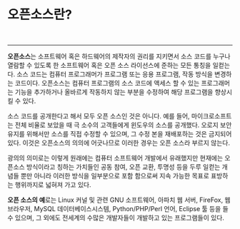 # 오픈소스란?
&nbsp;

---

**오픈소스**는 소프트웨어 혹은 하드웨어의 제작자의 권리를 지키면서 소스 코드를 누구나 열람할 수 있도록 한 소프트웨어 혹은 오픈 소스 라이선스에 준하는 모든 통칭을 일컫는다. 소스 코드는 컴퓨터 프로그래머가 프로그램 또는 응용 프로그램, 작동 방식을 변경하는 코드이다. 오픈소스는 컴퓨터 프로그램의 소스 코드에 액세스 할 수 있는 프로그래머는 기능을 추가하거나 올바르게 작동하지 않는 부분을 수정하여 해당 프로그램을 향상시킬 수 있다.

소스 코드를 공개한다고 해서 모두 오픈 소스인 것은 아니다. 예를 들어, 마이크로소프트는 전체 비율로 보았을 때 극 소수의 고객들에게 윈도우의 소스를 공개했다. 오로지 보안 유지를 위해서만 소스를 직접 수정할 수 있으며, 그 수정 본을 재배포하는 것은 금지되어 있다. 이것은 오픈소스의 의의에 어긋나므로 이러한 경우는 오픈 소스라 부르지 않는다. 

광의의 의미로는 이렇게 원래에는 컴퓨터 소프트웨어 개발에서 유래했지만 현재에는 오픈소스 방식이라고 칭하는 가치들인 공동 참여, 오픈 교환, 투명성 등을 두루 일컫는 개념들 뿐만 아니라 이러한 방식을 일부분으로 포함 함으로써 지속 가능한 목표로 표방하는 행위까지로 넓혀져 가고 있다.

**오픈 소스의 예**로는 Linux 커널 및 관련 GNU 소프트웨어, 아파치 웹 서버, FireFox, 웹 브라우저, MySQL 데이터베이스시스템, Python/PHP/Perl 언어, Eclipse 툴 등을 들 수 있으며, 그 외에도 전세계의 수많은 개발자들이 개발하고 있는 프로그램들이 있다.









